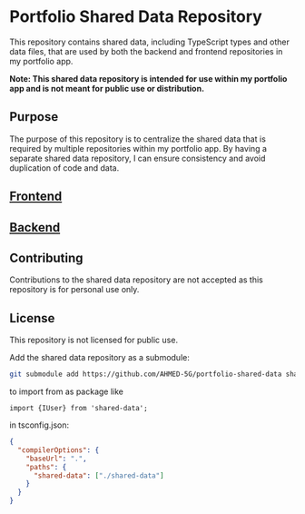 # Portfolio Shared Data Repository

This repository contains shared data, including TypeScript types and other data files, that are used by both the backend and frontend repositories in my portfolio app.

**Note: This shared data repository is intended for use within my portfolio app and is not meant for public use or distribution.**

## Purpose

The purpose of this repository is to centralize the shared data that is required by multiple repositories within my portfolio app. By having a separate shared data repository, I can ensure consistency and avoid duplication of code and data.

## [Frontend](https://github.com/AHMED-5G/portfolio)

## [Backend](https://github.com/AHMED-5G/portfolio-backend)

## Contributing

Contributions to the shared data repository are not accepted as this repository is for personal use only.

## License

This repository is not licensed for public use.

Add the shared data repository as a submodule:

```bash
git submodule add https://github.com/AHMED-5G/portfolio-shared-data shared-data
```

to import from as package like

`import {IUser} from 'shared-data';`

in tsconfig.json:

```json
{
  "compilerOptions": {
    "baseUrl": ".",
    "paths": {
      "shared-data": ["./shared-data"]
    }
  }
}
```
